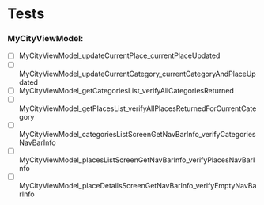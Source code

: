 # Tests

### MyCityViewModel:

- [ ] MyCityViewModel_updateCurrentPlace_currentPlaceUpdated
- [ ] MyCityViewModel_updateCurrentCategory_currentCategoryAndPlaceUpdated
- [ ] MyCityViewModel_getCategoriesList_verifyAllCategoriesReturned
- [ ] MyCityViewModel_getPlacesList_verifyAllPlacesReturnedForCurrentCategory
- [ ] MyCityViewModel_categoriesListScreenGetNavBarInfo_verifyCategoriesNavBarInfo
- [ ] MyCityViewModel_placesListScreenGetNavBarInfo_verifyPlacesNavBarInfo
- [ ] MyCityViewModel_placeDetailsScreenGetNavBarInfo_verifyEmptyNavBarInfo